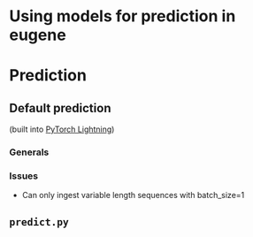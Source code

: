 # Using models for prediction in eugene

# Prediction

## Default prediction

(built into [PyTorch Lightning](https://www.notion.so/PyTorch-Lightning-8c6fd6cfa6de4011a50902302b6836dc))

### Generals

### Issues

- Can only ingest variable length sequences with batch_size=1

## `predict.py`
